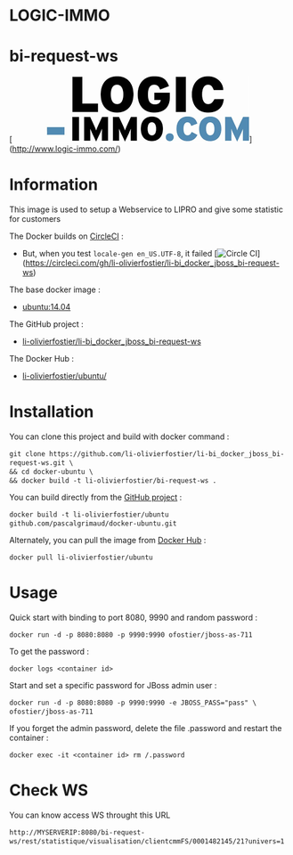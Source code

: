 # LOGIC-IMMO
# bi-request-ws
[ ![logo](https://github.com/li-olivierfostier/li-bi_docker_jboss_bi-request-ws/blob/master/logic-immo.png?raw=true)]
(http://www.logic-immo.com/)


# Information

This image is used to setup a Webservice to LIPRO and give some statistic for customers

The Docker builds on [CircleCI](https://circleci.com) :

* But, when you test `locale-gen en_US.UTF-8`, it failed [![Circle CI](https://circleci.com/gh/li-olivierfostier/docker_ubuntu.svg?style=shield)]
(https://circleci.com/gh/li-olivierfostier/li-bi_docker_jboss_bi-request-ws)

The base docker image :

  * [ubuntu:14.04](https://registry.hub.docker.com/u/library/ubuntu/)

The GitHub project :

  * [li-olivierfostier/li-bi_docker_jboss_bi-request-ws](https://github.com/li-olivierfostier/li-bi_docker_jboss_bi-request-ws/)

The Docker Hub :

  * [li-olivierfostier/ubuntu/](https://registry.hub.docker.com/u/li-olivierfostier/li-bi_docker_jboss_bi-request-ws/)



# Installation
You can clone this project and build with docker command :

```
git clone https://github.com/li-olivierfostier/li-bi_docker_jboss_bi-request-ws.git \
&& cd docker-ubuntu \
&& docker build -t li-olivierfostier/bi-request-ws .
```

You can build directly from the [GitHub project](https://github.com/li-olivierfostier/li-bi_docker_jboss_bi-request-ws/) :

```
docker build -t li-olivierfostier/ubuntu github.com/pascalgrimaud/docker-ubuntu.git
```

Alternately, you can pull the image from [Docker Hub](https://registry.hub.docker.com/u/li-olivierfostier/bi-request-ws/) :

```
docker pull li-olivierfostier/ubuntu
```

# Usage

Quick start with binding to port 8080, 9990 and random password :

```
docker run -d -p 8080:8080 -p 9990:9990 ofostier/jboss-as-711
```

To get the password :

```
docker logs <container id>
```

Start and set a specific password for JBoss admin user :

```
docker run -d -p 8080:8080 -p 9990:9990 -e JBOSS_PASS="pass" \
ofostier/jboss-as-711
```

If you forget the admin password, delete the file .password and restart the container :

```
docker exec -it <container id> rm /.password
```

# Check WS
You can know access WS throught this URL
```
http://MYSERVERIP:8080/bi-request-ws/rest/statistique/visualisation/clientcmmFS/0001482145/21?univers=1
```

